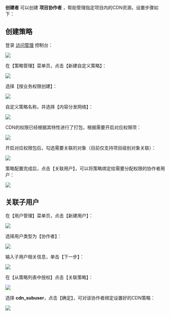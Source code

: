 **创建者** 可以创建 **项目协作者** ，帮助管理指定项目内的CDN资源。设置步骤如下：

## 创建策略

登录 [访问管理](http://console.tce.fsphere.cn/cam) 控制台：

![](http://imgcache.tce.fsphere.cn/image/main.qcloudimg.com/raw/3c19362ea65862bd9b70ad09f2f06acc.png)

在【策略管理】菜单页，点击【新建自定义策略】：

![](http://imgcache.tce.fsphere.cn/image/main.qcloudimg.com/raw/823f899cb9095838975dfccb43bce5a9.png)

选择【按业务权限创建】：

![](http://imgcache.tce.fsphere.cn/image/main.qcloudimg.com/raw/463fe36f3ed0811f834454c2e7bad6b5.png)

自定义策略名称，并选择【内容分发网络】：

![](http://imgcache.tce.fsphere.cn/image/main.qcloudimg.com/raw/64c923209f48058315411397cc88014d.png)

CDN的权限已经根据其特性进行了打包，根据需要开启对应权限项：

![](http://imgcache.tce.fsphere.cn/image/main.qcloudimg.com/raw/d23339a1e0609d0cc0141e20f4a32976.png)

开启对应权限包后，勾选需要关联的对象（目前仅支持项目级别对象关联）：

![](http://imgcache.tce.fsphere.cn/image/main.qcloudimg.com/raw/ae0ce5e3d0b1d6ebdb40565449f1f962.png)

策略配置完成后，点击【关联用户】，可以将策略绑定给需要分配权限的协作者用户：

![](http://imgcache.tce.fsphere.cn/image/main.qcloudimg.com/raw/f78302a920978d96524f8d8c78d498f6.png)

## 关联子用户

在【用户管理】菜单页，点击【新建用户】：

![](http://imgcache.tce.fsphere.cn/image/main.qcloudimg.com/raw/6f1ea9ffa1c0bfea366cedbc5afa71d6.png)

选择用户类型为【协作者】：

![](http://imgcache.tce.fsphere.cn/image/main.qcloudimg.com/raw/758570da817fe1d9e6fc3d3680f1d657.png)

输入子用户相关信息，单击【下一步】：

![](http://imgcache.tce.fsphere.cn/image/main.qcloudimg.com/raw/4a1ffbb8fe1e77311c0a97f29ffcb564.png)

在【从策略列表中授权】点击【关联策略】：

![](http://imgcache.tce.fsphere.cn/image/main.qcloudimg.com/raw/ec06804df629cde78cc34a9a9823c945.png)

选择 **cdn_subuser**，点击【确定】，可对该协作者绑定设置好的CDN策略：

![](http://imgcache.tce.fsphere.cn/image/main.qcloudimg.com/raw/26b81c17ff6f93ba2594ec443a0e4327.png)